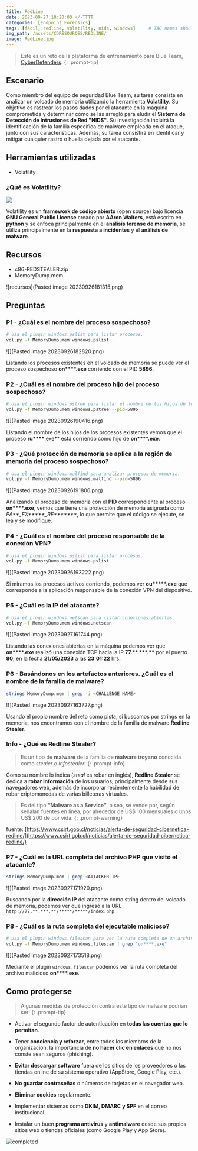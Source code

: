 ```yaml
---
title: RedLine
date: 2023-09-27 18:20:00 +/-TTTT
categories: [Endpoint Forensics]
tags: [fácil, redline, volatility, nids, windows]     # TAG names should always be lowercase
img_path: /assets/CDRESOURCES/REDLINE/
image: RedLine.jpg
---
```


> Este es un reto de la plataforma de entrenamiento para Blue Team, [CyberDefenders](cyberdefenders.org).
{: .prompt-tip}

## Escenario
Como miembro del equipo de seguridad Blue Team, su tarea consiste en analizar un volcado de memoria utilizando la herramienta **Volatility**. Su objetivo es rastrear los pasos dados por el atacante en la máquina comprometida y determinar cómo se las arregló para eludir el **Sistema de Detección de Intrusiones de Red "NIDS"**. Su investigación incluirá la identificación de la familia específica de malware empleada en el ataque, junto con sus características. Además, su tarea consistirá en identificar y mitigar cualquier rastro o huella dejada por el atacante.

## Herramientas utilizadas
- Volatility

### ¿Qué es Volatility?

![](volatility.png)

Volatility es un **framework de código abierto** (open source) bajo licencia **GNU General Public License** creado por **AAron Walters**, está escrito en **python** y se enfoca principalmente en el **análisis forense de memoria**, se utiliza principalmente en la **respuesta a incidentes** y el **análisis de malware**.

## Recursos
- c86-REDSTEALER.zip
- MemoryDump.mem

![recursos](Pasted image 20230926181315.png)

## Preguntas

### P1 - ¿Cuál es el nombre del proceso sospechoso?

```bash
# Usa el plugin windows.pslist para listar procesos.
vol.py -f MemoryDump.mem windows.pslist
```
![](Pasted image 20230926182820.png)

Listando los procesos existentes en el volcado de memoria se puede ver el proceso sospechoso **on\*\*\*\*.exe** corriendo con el PID **5896**.

### P2 - ¿Cuál es el nombre del proceso hijo del proceso sospechoso?
```bash
# Usa el plugin windows.pstree para listar el nombre de los hijos de los procesos.
vol.py -f MemoryDump.mem windows.pstree --pid=5896
```
![](Pasted image 20230926190416.png)

Listando el nombre de los hijos de los procesos existentes vemos que el proceso **ru\*\*\*\***.exe** está corriendo como hijo de **on\*\*\*\*.exe**.

### P3 - ¿Qué protección de memoria se aplica a la región de memoria del proceso sospechoso?
```bash
# Usa el plugin windows.malfind para analizar procesos de memoria.
vol.py -f MemoryDump.mem windows.malfind --pid=5896
```
![](Pasted image 20230926191806.png)

Analizando el proceso de memoria con el **PID** correspondiente al proceso **on\*\*\*\*.exe**, vemos que tiene una protección de memoria asignada como *PA\*\*_EX\*\*\*\*\*_RE\*\*\*\*\*\*\**, lo que permite que el código se ejecute, se lea y se modifique.

### P4 - ¿Cuál es el nombre del proceso responsable de la conexión VPN?
```bash
# Usa el plugin windows.pslist para listar procesos.
vol.py -f MemoryDump.mem windows.pslist
```
![](Pasted image 20230926193222.png)

Si miramos los procesos activos corriendo, podemos ver **ou\*\*\*\*\*.exe** que corresponde a la aplicación responsable de la conexión VPN del dispositivo.

### P5 - ¿Cuál es la IP del atacante?
```bash
# Usa el plugin windows.netscan para listar conexiones abiertas.
vol.py -f MemoryDump.mem windows.netscan
```
![](Pasted image 20230927161744.png)

Listando las conexiones abiertas en la máquina podemos ver que **on\*\*\*\*.exe** realizó una conexión TCP hacia la IP **77.\*\*.\*\*\*.\*\*** por el puerto **80**, en la fecha **21/05/2023** a las **23:01:22** hrs.

### P6 - Basándonos en los artefactos anteriores. ¿Cuál es el nombre de la familia de malware?
```bash
strings MemoryDump.mem | grep -i <CHALLENGE NAME>
```
![](Pasted image 20230927163727.png)

Usando el propio nombre del reto como pista, si buscamos por strings en la memoria, nos encontramos con el nombre de la familia de malware **Redline Stealer**.

### Info - ¿Qué es Redline Stealer?

> Es un tipo de **malware** de la familia de **malware troyano** conocida como *stealer* o *infostealer*.
{: .prompt-info}

Como su nombre lo indica (_steal_ es robar en inglés), **Redline Stealer** se dedica a **robar información** de los usuarios, principalmente desde sus navegadores web, además de incorporar recientemente la habilidad de robar criptomonedas de varias billeteras virtuales.

> Es del tipo **“Malware as a Service”**, o sea, se vende por, según señalan fuentes en línea, por alrededor de US$ 100 mensuales o unos US$ 200 de por vida.
{: .prompt-warning}

fuente: [https://www.csirt.gob.cl/noticias/alerta-de-seguridad-cibernetica-redline/](https://www.csirt.gob.cl/noticias/alerta-de-seguridad-cibernetica-redline/)


### P7 - ¿Cuál es la URL completa del archivo PHP que visitó el atacante?
```bash
strings MemoryDump.mem | grep <ATTACKER IP>
```
![](Pasted image 20230927171920.png)

Buscando por la **dirección IP** del atacante como string dentro del volcado de memoria, podemos ver que ingresó a la URL `http://77.**.***.**/*****/*****/index.php`

### P8 - ¿Cuál es la ruta completa del ejecutable malicioso?
```bash
# Usa el plugin windows.filescan para ver la ruta completa de un archivo.
vol.py -f MemoryDump.mem windows.filescan | grep "on****.exe"
```
![](Pasted image 20230927173518.png)

Mediante el plugin `windows.filescan` podemos ver la ruta completa del archivo malicioso **on\*\*\*\*.exe**.

## Como protegerse
> Algunas medidas de protección contra este tipo de malware podrian ser:
{: .prompt-tip}

* Activar el segundo factor de autenticación en **todas las cuentas que lo permitan**.

* Tener **conciencia y reforzar**, entre todos los miembros de la organización, la importancia de **no hacer clic en enlaces** que no nos conste sean seguros (phishing).

* **Evitar descargar software** fuera de los sitios de los proveedores o las tiendas online de su sistema operativo (AppStore, Google Play, etc.).

* **No guardar contraseñas** o números de tarjetas en el navegador web.

* **Eliminar cookies** regularmente.

* Implementar sistemas como **DKIM, DMARC y SPF** en el correo institucional.

* Instalar un buen **programa antivirus** y **antimalware** desde sus propios sitios web o tiendas oficiales (como Google Play y App Store).

![completed](RedLine.png)
